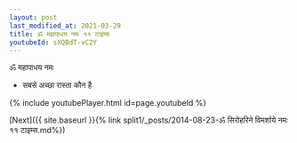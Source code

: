 ```yaml
---
layout: post
last_modified_at: 2021-03-29
title: ॐ महापाधय नमः ११ टाइम्स
youtubeId: sXQBdT-vC2Y
---
```

 
 
 ॐ महापाधय नमः  
 
 -  सबसे अच्छा रास्ता कौन है 
 
  
 
  
 
 
 
 
 
 


{% include youtubePlayer.html id=page.youtubeId %}
 
[Next]({{ site.baseurl }}{% link  split1/_posts/2014-08-23-ॐ सिरोहरिने विमर्शाये नमः ११ टाइम्स.md%})
 
